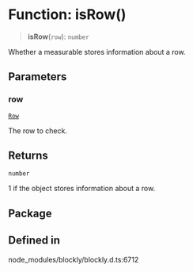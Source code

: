 # Function: isRow()

> **isRow**(`row`): `number`

Whether a measurable stores information about a row.

## Parameters

### row

[`Row`](../../../classes/Row.md)

The row to check.

## Returns

`number`

1 if the object stores information about a row.

## Package

## Defined in

node_modules/blockly/blockly.d.ts:6712
